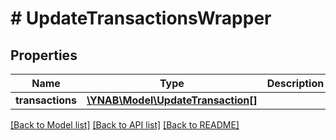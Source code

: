 # # UpdateTransactionsWrapper

## Properties

Name | Type | Description | Notes
------------ | ------------- | ------------- | -------------
**transactions** | [**\YNAB\Model\UpdateTransaction[]**](UpdateTransaction.md) |  | 

[[Back to Model list]](../../README.md#documentation-for-models) [[Back to API list]](../../README.md#documentation-for-api-endpoints) [[Back to README]](../../README.md)


